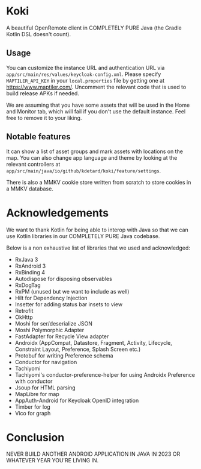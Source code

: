 # Koki
A beautiful OpenRemote client in COMPLETELY PURE Java (the Gradle Kotlin DSL doesn't count).

## Usage
You can customize the instance URL and authentication URL via `app/src/main/res/values/keycloak-config.xml`.
Please specify `MAPTILER_API_KEY` in your `local.properties` file by getting one at https://www.maptiler.com/.
Uncomment the relevant code that is used to build release APKs if needed.

We are assuming that you have some assets that will be used in the Home and Monitor tab, which will fail
if you don't use the default instance. Feel free to remove it to your liking.

## Notable features
It can show a list of asset groups and mark assets with locations on the map. You can also change app language
and theme by looking at the relevant controllers at `app/src/main/java/io/github/kdetard/koki/feature/settings`.

There is also a MMKV cookie store written from scratch to store cookies in a MMKV database.

# Acknowledgements
We want to thank Kotlin for being able to interop with Java so that we can use Kotlin libraries in our COMPLETELY
PURE Java codebase.

Below is a non exhaustive list of libraries that we used and acknowledged:
- RxJava 3
- RxAndroid 3
- RxBinding 4
- Autodispose for disposing observables
- RxDogTag
- RxPM (unused but we want to include as well)
- Hilt for Dependency Injection
- Insetter for adding status bar insets to view
- Retrofit
- OkHttp
- Moshi for ser/deserialize JSON
- Moshi Polymorphic Adapter
- FastAdapter for Recycle View adapter
- Androidx (AppCompat, Datastore, Fragment, Activity, Lifecycle, Constraint Layout, Preference, Splash Screen etc.)
- Protobuf for writing Preference schema
- Conductor for navigation
- Tachiyomi
- Tachiyomi's conductor-preference-helper for using Androidx Preference with conductor
- Jsoup for HTML parsing
- MapLibre for map
- AppAuth-Android for Keycloak OpenID integration
- Timber for log
- Vico for graph

# Conclusion
NEVER BUILD ANOTHER ANDROID APPLICATION IN JAVA IN 2023 OR WHATEVER YEAR YOU'RE LIVING IN.
